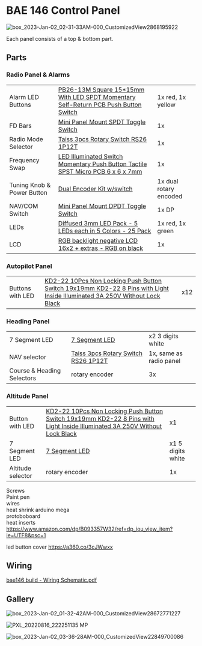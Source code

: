 # BAE 146 Control Panel

![box_2023-Jan-02_02-31-33AM-000_CustomizedView2868195922](https://user-images.githubusercontent.com/131580/210193589-2818c8e0-bbcb-4c62-88e0-2b58e8e6ed8f.jpg)


Each panel consists of a top & bottom part.



## Parts
### Radio Panel & Alarms

||||
|-|-|-|
|Alarm LED Buttons	| [PB26-13M Square 15*15mm With LED SPDT Momentary Self-Return PCB Push Button Switch](https://www.aliexpress.us/item/2251832813241589.html) |	1x red, 1x yellow	|
|FD Bars	| [Mini Panel Mount SPDT Toggle Switch](https://www.adafruit.com/product/3221)|	1x	|
|Radio Mode Selector	|[Taiss 3pcs Rotary Switch RS26 1P12T](https://www.amazon.com/dp/B074WMC9C8?ref_=pe_386300_442746000_DDT_E_DDE_dt_1&th=1) |	1x	|
|Frequency Swap|[LED Illuminated Switch Momentary Push Button Tactile SPST Micro PCB 6 x 6 x 7mm](https://www.ebay.co.uk/itm/165153295027)|1x|
|Tuning Knob & Power Button|[Dual Encoder Kit w/switch](https://www.propwashsim.com/store/dual-encoder-kit)|1x dual rotary encoded|
|NAV/COM Switch|[Mini Panel Mount DPDT Toggle Switch](https://www.adafruit.com/product/3220)|1x DP|
|LEDs|[Diffused 3mm LED Pack - 5 LEDs each in 5 Colors - 25 Pack](https://www.adafruit.com/product/4202)|1x red, 1x green|
|LCD|[RGB backlight negative LCD 16x2 + extras - RGB on black](https://www.adafruit.com/product/399)|1x|


### Autopilot Panel
||||
|-|-|-|
|Buttons with LED|[KD2-22 10Pcs Non Locking Push Button Switch 19x19mm KD2-22 8 Pins with Light Inside Illuminated 3A 250V Without Lock Black](https://www.amazon.com/gp/product/B07CXN14QV/ref=ppx_yo_dt_b_search_asin_title?ie=UTF8&psc=1)|x12|

### Heading Panel
||||
|-|-|-|
|7 Segment LED|[7 Segment LED](https://www.propwashsim.com/store/7segled)|x2 3 digits white|
|NAV selector|[Taiss 3pcs Rotary Switch RS26 1P12T](https://www.amazon.com/dp/B074WMC9C8?ref_=pe_386300_442746000_DDT_E_DDE_dt_1&th=1)|1x, same as radio panel|
|Course & Heading Selectors|rotary encoder|3x|

### Altitude Panel
||||
|-|-|-|
|Button with LED|[KD2-22 10Pcs Non Locking Push Button Switch 19x19mm KD2-22 8 Pins with Light Inside Illuminated 3A 250V Without Lock Black](https://www.amazon.com/gp/product/B07CXN14QV/ref=ppx_yo_dt_b_search_asin_title?ie=UTF8&psc=1)|x1|
|7 Segment LED|[7 Segment LED](https://www.propwashsim.com/store/7segled)|x1 5 digits white|
|Altitude selector|rotary encoder|1x|


Screws	
Paint pen	
wires	
heat shrink	
arduino mega	
protoboboard	
heat inserts	https://www.amazon.com/dp/B093357W32/ref=dp_iou_view_item?ie=UTF8&psc=1
	
led button cover	https://a360.co/3cJWwxx



## Wiring

[bae146 build - Wiring Schematic.pdf](https://github.com/hcooper/bae-146-control-panel/files/10330010/bae146.build.-.Wiring.Schematic.pdf)


## Gallery

![box_2023-Jan-02_01-32-42AM-000_CustomizedView28672771227](https://user-images.githubusercontent.com/131580/210193592-95bdb8e3-41bc-42f8-bf86-e8c1163fb571.jpg)

![PXL_20220816_222251135 MP](https://user-images.githubusercontent.com/131580/210194150-04224985-87d7-4500-a0fc-10ae9fdd6f5d.jpg)

![box_2023-Jan-02_03-36-28AM-000_CustomizedView22849700086](https://user-images.githubusercontent.com/131580/210194112-c9b5376b-5c2c-44ac-94b8-7276cb43d5f8.jpg)
